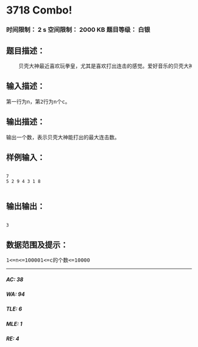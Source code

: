 # 3718 Combo!   
### 时间限制： 2 s     空间限制： 2000 KB     题目等级： 白银  
## 题目描述：  

<pre>
    贝壳大神最近喜欢玩拳皇，尤其是喜欢打出连击的感觉。爱好音乐的贝壳大神有一个打拳皇时的特点就是：边听音乐边打。在拳皇中，打出连击对手速的要求非常高，假设你上一拳的速度为v，那么下一拳的速度至少是v才能和上一拳打出连击。贝壳大神往往会根据音乐的速度来调整自己拳头的速度。    已知一首曲子有n个音节，每个音节的激烈程度用c表示，音节越激烈，贝壳大神此时出拳的速度就越快。        问：贝壳大神最多可以跟着音乐节奏打出多少连击？
</pre>
  
  
## 输入描述：  

<pre>
第一行为n，第2行为n个c。
</pre>
  
  
## 输出描述：  

<pre>
输出一个数，表示贝壳大神能打出的最大连击数。
</pre>
  
  
## 样例输入：  

<pre><code>
7  
5 2 9 4 3 1 8  

</code></pre>
  
  
## 输出输出：  

<pre><code>
3
</code></pre>
  
  
## 数据范围及提示：  

<pre>
1<=n<=100001<=c的个数<=10000
</pre>
  
  
***  

##### AC: 38  
##### WA: 94  
##### TLE: 6  
##### MLE: 1  
##### RE: 4  
